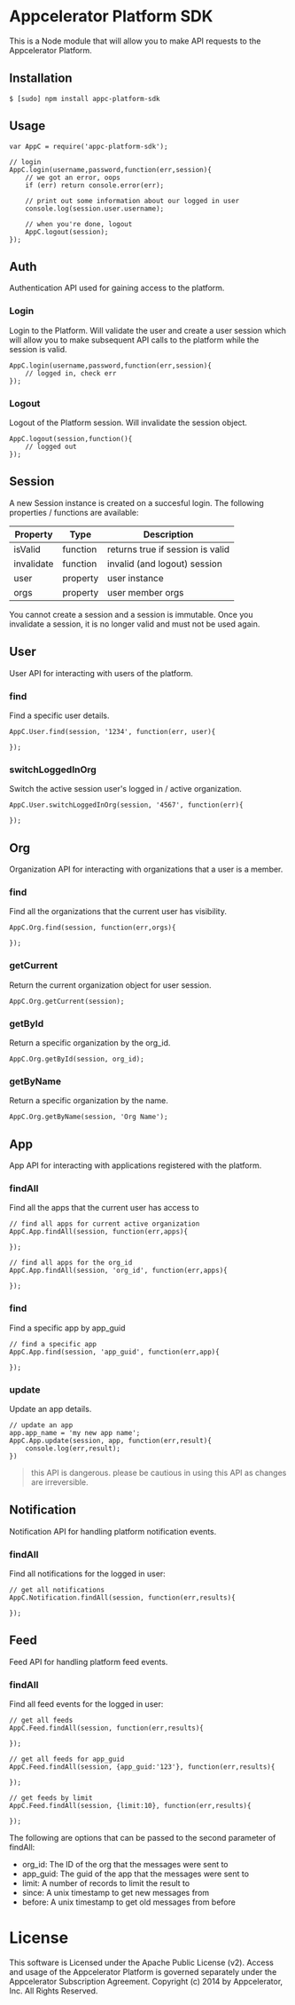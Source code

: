 # Appcelerator Platform SDK

This is a Node module that will allow you to make API requests to the Appcelerator Platform.

## Installation

	$ [sudo] npm install appc-platform-sdk

## Usage

	var AppC = require('appc-platform-sdk');

	// login
	AppC.login(username,password,function(err,session){
		// we got an error, oops
		if (err) return console.error(err);

		// print out some information about our logged in user
		console.log(session.user.username);
		
		// when you're done, logout
		AppC.logout(session);
	});

## Auth

Authentication API used for gaining access to the platform.

### Login

Login to the Platform.  Will validate the user and create a user session which will allow you to make subsequent API calls to the platform while the session is valid.

	AppC.login(username,password,function(err,session){
		// logged in, check err
	});

### Logout

Logout of the Platform session.  Will invalidate the session object.

	AppC.logout(session,function(){
		// logged out
	});


## Session

A new Session instance is created on a succesful login.  The following properties / functions are available:

| Property     | Type     | Description                             |
|--------------|----------|-----------------------------------------|
| isValid      | function | returns true if session is valid        |
| invalidate   | function | invalid (and logout) session            |
| user         | property | user instance                           |
| orgs         | property | user member orgs                        |

You cannot create a session and a session is immutable. Once you invalidate a session, it is no longer valid and must not be used again.

## User

User API for interacting with users of the platform.

### find

Find a specific user details.

	AppC.User.find(session, '1234', function(err, user){

	});

### switchLoggedInOrg

Switch the active session user's logged in / active organization.

	AppC.User.switchLoggedInOrg(session, '4567', function(err){

	});

## Org

Organization API for interacting with organizations that a user is a member.

### find

Find all the organizations that the current user has visibility.

	AppC.Org.find(session, function(err,orgs){

	});

### getCurrent

Return the current organization object for user session.

	AppC.Org.getCurrent(session);

### getById

Return a specific organization by the org_id.

	AppC.Org.getById(session, org_id);

### getByName

Return a specific organization by the name.

	AppC.Org.getByName(session, 'Org Name');


## App

App API for interacting with applications registered with the platform.

### findAll

Find all the apps that the current user has access to

	// find all apps for current active organization
	AppC.App.findAll(session, function(err,apps){

	});

	// find all apps for the org_id
	AppC.App.findAll(session, 'org_id', function(err,apps){

	});

### find

Find a specific app by app_guid

	// find a specific app
	AppC.App.find(session, 'app_guid', function(err,app){

	});

### update

Update an app details.
 
	// update an app
	app.app_name = 'my new app name';
	AppC.App.update(session, app, function(err,result){
		console.log(err,result);
	})

> this API is dangerous. please be cautious in using this API as changes are irreversible.

## Notification

Notification API for handling platform notification events.

### findAll

Find all notifications for the logged in user:

	// get all notifications
	AppC.Notification.findAll(session, function(err,results){

	});

## Feed

Feed API for handling platform feed events.

### findAll

Find all feed events for the logged in user:

	// get all feeds
	AppC.Feed.findAll(session, function(err,results){

	});

	// get all feeds for app_guid
	AppC.Feed.findAll(session, {app_guid:'123'}, function(err,results){

	});

	// get feeds by limit
	AppC.Feed.findAll(session, {limit:10}, function(err,results){

	});

The following are options that can be passed to the second parameter of findAll:

- org_id: The ID of the org that the messages were sent to
- app_guid: The guid of the app that the messages were sent to
- limit: A number of records to limit the result to
- since: A unix timestamp to get new messages from
- before: A unix timestamp to get old messages from before



# License

This software is Licensed under the Apache Public License (v2).  Access and usage of the Appcelerator Platform is governed separately under the Appcelerator Subscription Agreement. Copyright (c) 2014 by Appcelerator, Inc. All Rights Reserved.

